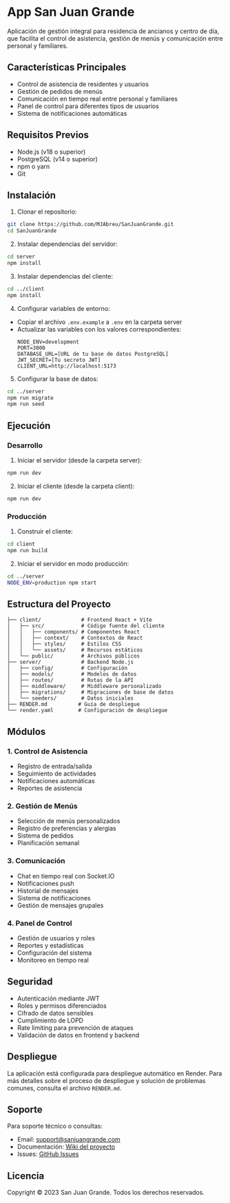 # App San Juan Grande

Aplicación de gestión integral para residencia de ancianos y centro de día, que facilita el control de asistencia, gestión de menús y comunicación entre personal y familiares.

## Características Principales

- Control de asistencia de residentes y usuarios
- Gestión de pedidos de menús
- Comunicación en tiempo real entre personal y familiares
- Panel de control para diferentes tipos de usuarios
- Sistema de notificaciones automáticas

## Requisitos Previos

- Node.js (v18 o superior)
- PostgreSQL (v14 o superior)
- npm o yarn
- Git

## Instalación

1. Clonar el repositorio:
```bash
git clone https://github.com/MJAbreu/SanJuanGrande.git
cd SanJuanGrande
```

2. Instalar dependencias del servidor:
```bash
cd server
npm install
```

3. Instalar dependencias del cliente:
```bash
cd ../client
npm install
```

4. Configurar variables de entorno:
- Copiar el archivo `.env.example` a `.env` en la carpeta server
- Actualizar las variables con los valores correspondientes:
  ```
  NODE_ENV=development
  PORT=3000
  DATABASE_URL=[URL de tu base de datos PostgreSQL]
  JWT_SECRET=[Tu secreto JWT]
  CLIENT_URL=http://localhost:5173
  ```

5. Configurar la base de datos:
```bash
cd ../server
npm run migrate
npm run seed
```

## Ejecución

### Desarrollo

1. Iniciar el servidor (desde la carpeta server):
```bash
npm run dev
```

2. Iniciar el cliente (desde la carpeta client):
```bash
npm run dev
```

### Producción

1. Construir el cliente:
```bash
cd client
npm run build
```

2. Iniciar el servidor en modo producción:
```bash
cd ../server
NODE_ENV=production npm start
```

## Estructura del Proyecto

```
├── client/             # Frontend React + Vite
│   ├── src/            # Código fuente del cliente
│   │   ├── components/ # Componentes React
│   │   ├── context/    # Contextos de React
│   │   ├── styles/     # Estilos CSS
│   │   └── assets/     # Recursos estáticos
│   └── public/         # Archivos públicos
├── server/             # Backend Node.js
│   ├── config/         # Configuración
│   ├── models/         # Modelos de datos
│   ├── routes/         # Rutas de la API
│   ├── middleware/     # Middleware personalizado
│   ├── migrations/     # Migraciones de base de datos
│   └── seeders/        # Datos iniciales
├── RENDER.md          # Guía de despliegue
└── render.yaml        # Configuración de despliegue
```

## Módulos

### 1. Control de Asistencia
- Registro de entrada/salida
- Seguimiento de actividades
- Notificaciones automáticas
- Reportes de asistencia

### 2. Gestión de Menús
- Selección de menús personalizados
- Registro de preferencias y alergias
- Sistema de pedidos
- Planificación semanal

### 3. Comunicación
- Chat en tiempo real con Socket.IO
- Notificaciones push
- Historial de mensajes
- Sistema de notificaciones
- Gestión de mensajes grupales

### 4. Panel de Control
- Gestión de usuarios y roles
- Reportes y estadísticas
- Configuración del sistema
- Monitoreo en tiempo real

## Seguridad

- Autenticación mediante JWT
- Roles y permisos diferenciados
- Cifrado de datos sensibles
- Cumplimiento de LOPD
- Rate limiting para prevención de ataques
- Validación de datos en frontend y backend

## Despliegue

La aplicación está configurada para despliegue automático en Render. Para más detalles sobre el proceso de despliegue y solución de problemas comunes, consulta el archivo `RENDER.md`.

## Soporte

Para soporte técnico o consultas:
- Email: support@sanjuangrande.com
- Documentación: [Wiki del proyecto](https://github.com/MJAbreu/SanJuanGrande/wiki)
- Issues: [GitHub Issues](https://github.com/MJAbreu/SanJuanGrande/issues)

## Licencia

Copyright © 2023 San Juan Grande. Todos los derechos reservados.
